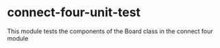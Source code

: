 # connect-four-unit-test
This module tests the components of the Board class in the connect four module
